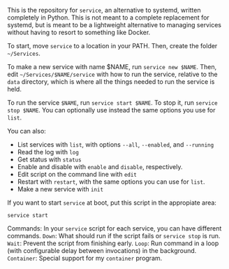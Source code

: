 This is the repository for `service`, an alternative to systemd, written completely in Python. This is not meant to a complete replacement for systemd, but is meant to be a lightweight alternative to managing services without having to resort to something like Docker. 


To start, move `service` to a location in your PATH. Then, create the folder `~/Services`.

To make a new service with name $NAME, run `service new $NAME`. Then, edit `~/Services/$NAME/service` with how to run the service, relative to the `data` directory, which is where all the things needed to run the service is held.

To run the service `$NAME`, run `service start $NAME`. To stop it, run `service stop $NAME`. You can optionally use instead the same options you use for `list`.

You can also:
* List services with `list`, with options `--all`, `--enabled`, and `--running`
* Read the log with `log`
* Get status with `status`
* Enable and disable with `enable` and `disable`, respectively.
* Edit script on the command line with `edit`
* Restart with `restart`, with the same options you can use for `list`.
* Make a new service with `init`

If you want to start `service` at boot, put this script in the appropiate area: 
```
service start
```

Commands:
In your `service` script for each service, you can have different commands.
`Down`: What should run if the script fails or `service stop` is run.
`Wait`: Prevent the script from finishing early.
`Loop`: Run command in a loop (with configurable delay between invocations) in the background.
`Container`: Special support for my `container` program.
